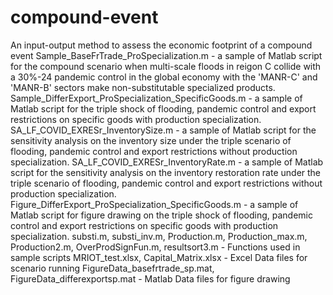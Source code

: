 # compound-event
An input-output method to assess the economic footprint of a compound event
Sample_BaseFrTrade_ProSpecialization.m - a sample of Matlab script for the compound scenario when multi-scale floods in reigon C collide with a 30%-24 pandemic control in the global economy with the 'MANR-C' and 'MANR-B' sectors make non-substitutable specialized products.
Sample_DifferExport_ProSpecialization_SpecificGoods.m - a sample of Matlab script for the triple shock of flooding, pandemic control and export restrictions on specific goods with production specialization.
SA_LF_COVID_EXRESr_InventorySize.m - a sample of Matlab script for the sensitivity analysis on the inventory size under the triple scenario of flooding, pandemic control and export restrictions without production specialization.
SA_LF_COVID_EXRESr_InventoryRate.m - a sample of Matlab script for the sensitivity analysis on the inventory restoration rate under the triple scenario of flooding, pandemic control and export restrictions without production specialization.
Figure_DifferExport_ProSpecialization_SpecificGoods.m - a sample of Matlab script for figure drawing on the triple shock of flooding, pandemic control and export restrictions on specific goods with production specialization.
substi.m, substi_inv.m, Production.m, Production_max.m, Production2.m, OverProdSignFun.m, resultsort3.m - Functions used in sample scripts
MRIOT_test.xlsx, Capital_Matrix.xlsx - Excel Data files for scenario running
FigureData_basefrtrade_sp.mat, FigureData_differexportsp.mat - Matlab Data files for figure drawing
